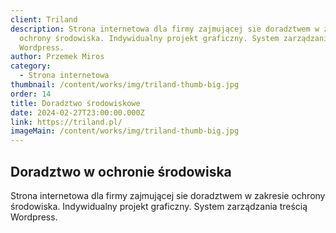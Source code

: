 ```yaml
---
client: Triland
description: Strona internetowa dla firmy zajmującej sie doradztwem w zakresie
  ochrony środowiska. Indywidualny projekt graficzny. System zarządzania treścią
  Wordpress.
author: Przemek Miros
category:
  - Strona internetowa
thumbnail: /content/works/img/triland-thumb-big.jpg
order: 14
title: Doradztwo środowiskowe
date: 2024-02-27T23:00:00.000Z
link: https://triland.pl/
imageMain: /content/works/img/triland-thumb-big.jpg
---
```


## Doradztwo w ochronie środowiska

Strona internetowa dla firmy zajmującej sie doradztwem w zakresie ochrony środowiska. Indywidualny projekt graficzny. System zarządzania treścią Wordpress.
